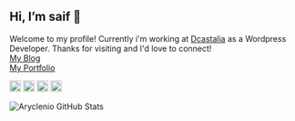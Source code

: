 ## Hi, I’m saif 👋
Welcome to my profile! Currently i'm working at [Dcastalia](https://dcastalia.com/) as a Wordpress Developer. Thanks for visiting and I'd love to connect!<br>
<a href="https://sopu.me/" target="_blank">My Blog</a><br>
<a href="https://link.sopu.me/" target="_blank">My Portfolio<a>


<a href="http://facebook.com/saif2456" target=_blank><img height="20" src="https://img.shields.io/badge/Facebook-1877F2?style=for-the-badge&logo=facebook&logoColor=white"></a>
<a href="https://www.instagram.com/s_o_p_u/" target=_blank><img height="20" src="https://img.shields.io/badge/Instagram-E4405F?style=for-the-badge&logo=instagram&logoColor=white"></a>
<a href="https://www.linkedin.com/in/saif2456/" target=_blank><img height="20" src="https://img.shields.io/badge/LinkedIn-0077B5?style=for-the-badge&logo=linkedin&logoColor=white"></a>
<a href="https://codepen.io/saif175" target=_blank><img height="20" src="https://img.shields.io/badge/Codepen-000000?style=for-the-badge&logo=codepen&logoColor=white"></a>



![Aryclenio GitHub Stats](https://github-readme-stats.vercel.app/api?username=sopu175&show_icons=true)
